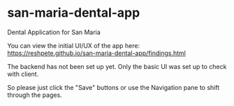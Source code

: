 # san-maria-dental-app
Dental Application for San Maria

You can view the initial UI/UX of the app here:
https://reshpete.github.io/san-maria-dental-app/findings.html

The backend has not been set up yet. Only the basic UI was set up to check with client.

So please just click the "Save" buttons or use the Navigation pane to shift through the pages.